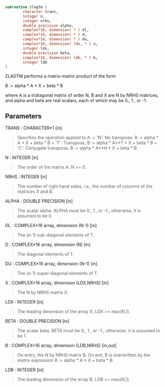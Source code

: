 ```fortran
subroutine zlagtm (
        character trans,
        integer n,
        integer nrhs,
        double precision alpha,
        complex*16, dimension( * ) dl,
        complex*16, dimension( * ) d,
        complex*16, dimension( * ) du,
        complex*16, dimension( ldx, * ) x,
        integer ldx,
        double precision beta,
        complex*16, dimension( ldb, * ) b,
        integer ldb
)
```

ZLAGTM performs a matrix-matrix product of the form

B := alpha \* A \* X + beta \* B

where A is a tridiagonal matrix of order N, B and X are N by NRHS
matrices, and alpha and beta are real scalars, each of which may be
0., 1., or -1.

## Parameters
TRANS : CHARACTER\*1 [in]
> Specifies the operation applied to A.
> = 'N':  No transpose, B := alpha \* A \* X + beta \* B
> = 'T':  Transpose,    B := alpha \* A\*\*T \* X + beta \* B
> = 'C':  Conjugate transpose, B := alpha \* A\*\*H \* X + beta \* B

N : INTEGER [in]
> The order of the matrix A.  N >= 0.

NRHS : INTEGER [in]
> The number of right hand sides, i.e., the number of columns
> of the matrices X and B.

ALPHA : DOUBLE PRECISION [in]
> The scalar alpha.  ALPHA must be 0., 1., or -1.; otherwise,
> it is assumed to be 0.

DL : COMPLEX\*16 array, dimension (N-1) [in]
> The (n-1) sub-diagonal elements of T.

D : COMPLEX\*16 array, dimension (N) [in]
> The diagonal elements of T.

DU : COMPLEX\*16 array, dimension (N-1) [in]
> The (n-1) super-diagonal elements of T.

X : COMPLEX\*16 array, dimension (LDX,NRHS) [in]
> The N by NRHS matrix X.

LDX : INTEGER [in]
> The leading dimension of the array X.  LDX >= max(N,1).

BETA : DOUBLE PRECISION [in]
> The scalar beta.  BETA must be 0., 1., or -1.; otherwise,
> it is assumed to be 1.

B : COMPLEX\*16 array, dimension (LDB,NRHS) [in,out]
> On entry, the N by NRHS matrix B.
> On exit, B is overwritten by the matrix expression
> B := alpha \* A \* X + beta \* B.

LDB : INTEGER [in]
> The leading dimension of the array B.  LDB >= max(N,1).
